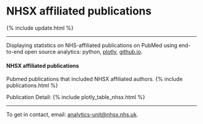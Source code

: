 <script src="https://cdn.plot.ly/plotly-latest.min.js"></script>

# NHSX affiliated publications
{% include update.html %}

<hr class="nhsuk-u-margin-top-0 nhsuk-u-margin-bottom-6">

Displaying statistics on NHS-affiliated publications on PubMed using end-to-end open source analytics: python, [plotly](https://plotly.com/python/), [github.io](https://pages.github.com/).

#### NHSX affiliated publications
Pubmed publications that included NHSX affiliated authors.
{% include publications.html %}

Publication Detail:
{% include plotly_table_nhsx.html %}

<hr class="nhsuk-u-margin-top-0 nhsuk-u-margin-bottom-6">

<div class="nhsuk-u-reading-width">

  <p class="nhsuk-u-margin-bottom-0">To get in contact, email: <a href="mailto:analytics-unit@nhsx.nhs.uk">analytics-unit@nhsx.nhs.uk</a>.</p>

</div>
